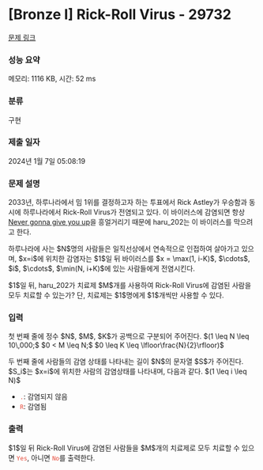 # [Bronze I] Rick-Roll Virus - 29732 

[문제 링크](https://www.acmicpc.net/problem/29732) 

### 성능 요약

메모리: 1116 KB, 시간: 52 ms

### 분류

구현

### 제출 일자

2024년 1월 7일 05:08:19

### 문제 설명

<p>2033년, 하루나라에서 밈 1위를 결정하고자 하는 투표에서 Rick Astley가 우승함과 동시에 하루나라에서 Rick-Roll Virus가 전염되고 있다. 이 바이러스에 감염되면 항상 <a href="https://www.youtube.com/watch?v=dQw4w9WgXcQ">Never gonna give you up</a>을 흥얼거리기 때문에 haru_202는 이 바이러스를 막으려고 한다.</p>

<p>하루나라에 사는 $N$명의 사람들은 일직선상에서 연속적으로 인접하여 살아가고 있으며, $x=i$에 위치한 감염자는 $1$일 뒤 바이러스를 $x = \max(1, i-K)$, $\cdots$, $i$, $\cdots$, $\min(N, i+K)$에 있는 사람들에게 전염시킨다.</p>

<p>$1$일 뒤, haru_202가 치료제 $M$개를 사용하여 Rick-Roll Virus에 감염된 사람을 모두 치료할 수 있는가? 단, 치료제는 $1$명에게 $1$개씩만 사용할 수 있다.</p>

### 입력 

 <p>첫 번째 줄에 정수 $N$, $M$, $K$가 공백으로 구분되어 주어진다. $(1 \leq N \leq 10\,000;$ $0 < M \leq N;$ $0 \leq K \leq \lfloor\frac{N}{2}\rfloor)$</p>

<p>두 번째 줄에 사람들의 감염 상태를 나타내는 길이 $N$의 문자열 $S$가 주어진다. $S_i$는 $x=i$에 위치한 사람의 감염상태를 나타내며, 다음과 같다. $(1 \leq i \leq N)$</p>

<ul>
	<li><code><span style="color:#e74c3c;">.</span></code>: 감염되지 않음</li>
	<li><span style="color:#e74c3c;"><code>R</code></span>: 감염됨</li>
</ul>

### 출력 

 <p>$1$일 뒤 Rick-Roll Virus에 감염된 사람들을 $M$개의 치료제로 모두 치료할 수 있으면 <span style="color:#e74c3c;"><code>Yes</code></span>, 아니면 <span style="color:#e74c3c;"><code>No</code></span>를 출력한다.</p>

